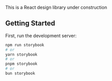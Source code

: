 This is a React design library under construction 
## Getting Started

First, run the development server:

```bash
npm run storybook
# or
yarn storybook
# or
pnpm storybook
# or
bun storybook
```
